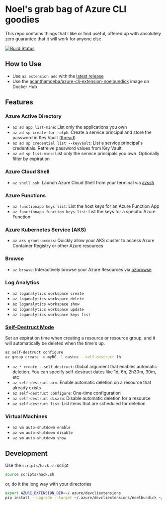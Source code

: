 # Noel's grab bag of Azure CLI goodies

This repo contains things that I like or find useful, offered up with absolutely zero guarantee that it will work for anyone else

[![Build Status](https://dev.azure.com/noelbundick/noelbundick/_apis/build/status/azure-cli-extension-noelbundick?branchName=master)](https://dev.azure.com/noelbundick/noelbundick/_build/latest?definitionId=24?branchName=master)

## How to Use

* Use `az extension add` with the [latest release](https://github.com/noelbundick/azure-cli-extension-noelbundick/releases)
* Use the [acanthamoeba/azure-cli-extension-noelbundick](https://hub.docker.com/r/acanthamoeba/azure-cli-extension-noelbundick/) image on Docker Hub

## Features

### Azure Active Directory

* `az ad app list-mine`: List only the applications you own
* `az ad sp create-for-ralph`: Create a service principal and store the password in Key Vault ([thread](https://twitter.com/acanthamoeba/status/988185653199360002))
* `az ad sp credential list --keyvault`: List a service principal's credentials. Retreive password values from Key Vault
* `az ad sp list-mine`: List only the service principals you own. Optionally filter by expiration

### Azure Cloud Shell

* `az shell ssh`: Launch Azure Cloud Shell from your terminal via [azssh](https://github.com/noelbundick/azssh)

### Azure Functions

* `az functionapp keys list`: List the host keys for an Azure Function App
* `az functionapp function keys list`: List the keys for a specific Azure Function

### Azure Kubernetes Service (AKS)

* `az aks grant-access`: Quickly allow your AKS cluster to access Azure Container Registry or other Azure resources

### Browse

* `az browse`: Interactively browse your Azure Resources via [azbrowse](https://github.com/lawrencegripper/azbrowse)

### Log Analytics

* `az loganalytics workspace create`
* `az loganalytics workspace delete`
* `az loganalytics workspace show`
* `az loganalytics workspace update`
* `az loganalytics workspace keys list`

### [Self-Destruct Mode](docs/self-destruct.md)

Set an expiration time when creating a resource or resource group, and it will automatically be deleted when the time's up.

```bash
az self-destruct configure
az group create -n myRG -l eastus --self-destruct 1h
```

* `az * create --self-destruct`: Global argument that enables automatic deletion. You can specify self-destruct dates like 1d, 6h, 2h30m, 30m, etc
* `az self-destruct arm`: Enable automatic deletion on a resource that already exists
* `az self-destruct configure`: One-time configuration
* `az self-destruct disarm`: Disable automatic deletion for a resource
* `az self-destruct list`: List items that are scheduled for deletion

### Virtual Machines

* `az vm auto-shutdown enable`
* `az vm auto-shutdown disable`
* `az vm auto-shutdown show`

## Development

Use the `scripts/hack.sh` script

```bash
source scripts/hack.sh
```

or, do it the long way with your directories

```bash
export AZURE_EXTENSION_DIR=~/.azure/devcliextensions
pip install --upgrade --target ~/.azure/devcliextensions/noelbundick ~/code/noelbundick/azure-cli-extension-noelbundick/src/noelbundick
```